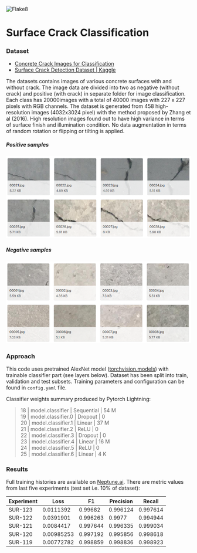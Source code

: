 ![Flake8](https://github.com/mtszkw/crack-detection/workflows/Flake8/badge.svg)

# Surface Crack Classification

### Dataset

* [Concrete Crack Images for Classification](https://data.mendeley.com/datasets/5y9wdsg2zt/2)
* [Surface Crack Detection Dataset | Kaggle](https://www.kaggle.com/arunrk7/surface-crack-detection)

The datasets contains images of various concrete surfaces with and without crack. The image data are divided into two as negative (without crack) and positive (with crack) in separate folder for image classification. Each class has 20000images with a total of 40000 images with 227 x 227 pixels with RGB channels. The dataset is generated from 458 high-resolution images (4032x3024 pixel) with the method proposed by Zhang et al (2016). High resolution images found out to have high variance in terms of surface finish and illumination condition. No data augmentation in terms of random rotation or flipping or tilting is applied.

##### Positive samples
![Positive samples](doc/positive-samples.PNG)

##### Negative samples
![Negative samples](doc/negative-samples.PNG)

### Approach

This code uses pretrained AlexNet model ([torchvision.models](https://pytorch.org/docs/stable/torchvision/models.html)) with trainable classifier part (see layers below). Dataset has been split into train, validation and test subsets. Training parameters and configuration can be found in `config.yaml` file.

Classifier weights summary produced by Pytorch Lightning:

> 18 | model.classifier   | Sequential        | 54 M  
> 19 | model.classifier.0 | Dropout           | 0  
> 20 | model.classifier.1 | Linear            | 37 M  
> 21 | model.classifier.2 | ReLU              | 0  
> 22 | model.classifier.3 | Dropout           | 0  
> 23 | model.classifier.4 | Linear            | 16 M  
> 24 | model.classifier.5 | ReLU              | 0  
> 25 | model.classifier.6 | Linear            | 4 K  

### Results

Full training histories are available on [Neptune.ai](https://ui.neptune.ai/mtszkw/surface-crack-detect/experiments?viewId=standard-view). There are metric values from last five experiments (test set i.e. 10% of dataset):

|Experiment   	|Loss   	|F1   	|Precision   	|Recall   	|
|---	|---	|---	|---	|---	|
|SUR-123   	|0.0111392   	|0.99682   	|0.996124   	|0.997614   	|
|SUR-122   	|0.0391901   	|0.996263   	|0.9977   	|0.994944   	|
|SUR-121   	|0.0084417   	|0.997644   	|0.996335   	|0.999034   	|
|SUR-120   	|0.00985253   	|0.997192   	|0.995856   	|0.998618   	|
|SUR-119   	|0.00772782   	|0.998859   	|0.998836   	|0.998923   	|
